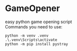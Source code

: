 # GameOpener
easy python game opening script<br>
Commands you need to use:
```
python -m venv .venv
.\.venv\Scripts\activate
python -m pip install pystray
```
